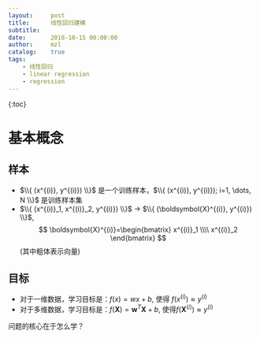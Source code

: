 ```yaml
---
layout:     post
title:      线性回归建模
subtitle:   
date:       2018-10-15 00:00:00
author:     mzl
catalog:    true
tags:
    - 线性回归
    - linear regression
    - regression
---
```


{:toc}

# 基本概念
## 样本

* $\\{ (x^{(i)}, y^{(i)}) \\}$ 是一个训练样本，$\\{ (x^{(i)}, y^{(i)}); i=1, \dots, N \\}$ 是训练样本集
* $\\{ (x^{(i)}_1, x^{(i)}_2, y^{(i)}) \\}$ $\rightarrow$ $\\{ (\boldsymbol{X}^{(i)}, y^{(i)}) \\}$, 
$$
\boldsymbol{X}^{(i)}=\begin{bmatrix}
    x^{(i)}_1 \\\\
    x^{(i)}_2
\end{bmatrix}
$$
(其中粗体表示向量)

## 目标
* 对于一维数据，学习目标是：$f(x) = wx + b$, 使得 $f(x^{(i)}) \approx y^{(i)}$
* 对于多维数据，学习目标是：$f(\boldsymbol{X}) = \boldsymbol{w}^T \boldsymbol{X} + b$, 使得$f(\boldsymbol{X}^{(i)}) \approx y^{(i)}$

问题的核心在于怎么学？
